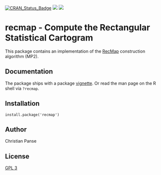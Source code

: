 [![CRAN_Status_Badge](http://www.r-pkg.org/badges/version/recmap)](https://cran.r-project.org/package=recmap)
[![](http://cranlogs.r-pkg.org/badges/recmap)](https://cran.r-project.org/package=recmap)
[![](http://cranlogs.r-pkg.org/badges/grand-total/recmap)](https://cran.r-project.org/package=recmap)


# recmap - Compute the Rectangular Statistical Cartogram

This package contains an implementation of the [RecMap](http://dx.doi.org/10.1109/INFVIS.2004.57) construction algorithm (MP2).

## Documentation

The package ships with a package [vignette](https://cran.r-project.org/web/packages/recmap/vignettes/recmap.html).
Or read the man page on the R shell via `?recmap`.

## Installation

```
install.package('recmap')
```

## Author

Christian Panse

## License

[GPL 3](http://www.gnu.org/licenses/gpl-3.0.en.html)
